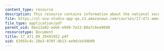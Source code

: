 ```yaml
---
content_type: resource
description: This resource contains information about the national security policy.
file: https://ol-ocw-studio-app-qa.s3.amazonaws.com/courses/17-471-american-national-security-policy-fall-2002/63955c4c28e3070fdb13ee9dcb430b09_17_471_09_19491952.pdf
file_type: application/pdf
parent_uid: 6be13a02-adeb-e9d9-7e23-80a7c8ea9690
resourcetype: Document
title: 17_471_09_19491952.pdf
uid: 63955c4c-28e3-070f-db13-ee9dcb430b09
---
```

